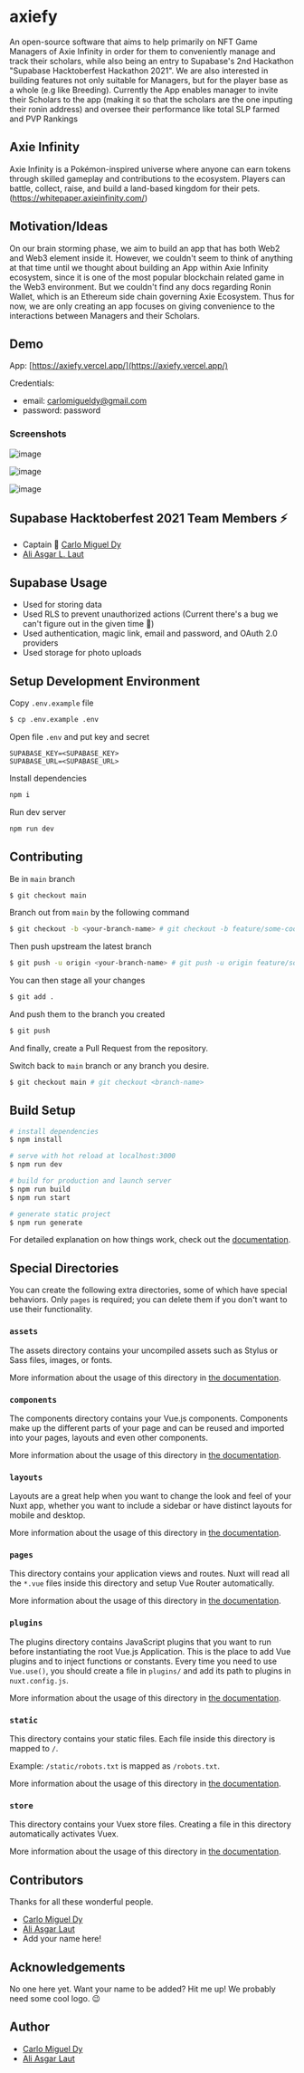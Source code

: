 # axiefy

An open-source software that aims to help primarily on NFT Game Managers of Axie Infinity in order for them to conveniently manage and track their scholars, while also being an entry to Supabase's 2nd Hackathon "Supabase Hacktoberfest Hackathon 2021". We are also interested in building features not only suitable for Managers, but for the player base as a whole (e.g like Breeding). Currently the App enables manager to invite their Scholars to the app (making it so that the scholars are the one inputing their ronin address) and oversee their performance like total SLP farmed and PVP Rankings

## Axie Infinity

Axie Infinity is a Pokémon-inspired universe where anyone can earn tokens through skilled gameplay and contributions to the ecosystem. Players can battle, collect, raise, and build a land-based kingdom for their pets. (https://whitepaper.axieinfinity.com/)

## Motivation/Ideas

On our brain storming phase, we aim to build an app that has both Web2 and Web3 element inside it. However, we couldn't seem to think of anything at that time until we thought about building an App within Axie Infinity ecosystem, since it is one of the most popular blockchain related game in the Web3 environment. But we couldn't find any docs regarding Ronin Wallet, which is an Ethereum side chain governing Axie Ecosystem. Thus for now, we are only creating an app focuses on giving convenience to the interactions between Managers and their Scholars.

## Demo

App: [https://axiefy.vercel.app/](https://axiefy.vercel.app/)

Credentials:
- email: carlomigueldy@gmail.com
- password: password

### Screenshots

![image](https://user-images.githubusercontent.com/45052332/136729864-dc64852d-11e0-4b2c-8a35-3cbddcff7804.png)

![image](https://user-images.githubusercontent.com/45052332/136729891-a4573b37-9056-435e-a613-30ffe65648e3.png)

![image](https://user-images.githubusercontent.com/45052332/136729925-bc8c9774-8999-4d3c-ade3-27385da73607.png)

## Supabase Hacktoberfest 2021 Team Members ⚡

- Captain 👑 [Carlo Miguel Dy](https://twitter.com/CarloMiguelDy)
- [Ali Asgar L. Laut](https://twitter.com/AliiiLucmanLaut)

## Supabase Usage

- Used for storing data
- Used RLS to prevent unauthorized actions (Current there's a bug we can't figure out in the given time 🐞) 
- Used authentication, magic link, email and password, and OAuth 2.0 providers
- Used storage for photo uploads

## Setup Development Environment

Copy `.env.example` file

```bash
$ cp .env.example .env
```

Open file `.env` and put key and secret

```
SUPABASE_KEY=<SUPABASE_KEY>
SUPABASE_URL=<SUPABASE_URL>
```

Install dependencies

```bash
npm i
```

Run dev server

```bash
npm run dev
```

## Contributing

Be in `main` branch

```bash
$ git checkout main
```

Branch out from `main` by the following command

```bash
$ git checkout -b <your-branch-name> # git checkout -b feature/some-cool-feature
```

Then push upstream the latest branch

```bash
$ git push -u origin <your-branch-name> # git push -u origin feature/some-cool-feature
```

You can then stage all your changes

```bash
$ git add .
```

And push them to the branch you created

```bash
$ git push
```

And finally, create a Pull Request from the repository.

Switch back to `main` branch or any branch you desire.

```bash
$ git checkout main # git checkout <branch-name>
```

## Build Setup

```bash
# install dependencies
$ npm install

# serve with hot reload at localhost:3000
$ npm run dev

# build for production and launch server
$ npm run build
$ npm run start

# generate static project
$ npm run generate
```

For detailed explanation on how things work, check out the [documentation](https://nuxtjs.org).

## Special Directories

You can create the following extra directories, some of which have special behaviors. Only `pages` is required; you can delete them if you don't want to use their functionality.

### `assets`

The assets directory contains your uncompiled assets such as Stylus or Sass files, images, or fonts.

More information about the usage of this directory in [the documentation](https://nuxtjs.org/docs/2.x/directory-structure/assets).

### `components`

The components directory contains your Vue.js components. Components make up the different parts of your page and can be reused and imported into your pages, layouts and even other components.

More information about the usage of this directory in [the documentation](https://nuxtjs.org/docs/2.x/directory-structure/components).

### `layouts`

Layouts are a great help when you want to change the look and feel of your Nuxt app, whether you want to include a sidebar or have distinct layouts for mobile and desktop.

More information about the usage of this directory in [the documentation](https://nuxtjs.org/docs/2.x/directory-structure/layouts).

### `pages`

This directory contains your application views and routes. Nuxt will read all the `*.vue` files inside this directory and setup Vue Router automatically.

More information about the usage of this directory in [the documentation](https://nuxtjs.org/docs/2.x/get-started/routing).

### `plugins`

The plugins directory contains JavaScript plugins that you want to run before instantiating the root Vue.js Application. This is the place to add Vue plugins and to inject functions or constants. Every time you need to use `Vue.use()`, you should create a file in `plugins/` and add its path to plugins in `nuxt.config.js`.

More information about the usage of this directory in [the documentation](https://nuxtjs.org/docs/2.x/directory-structure/plugins).

### `static`

This directory contains your static files. Each file inside this directory is mapped to `/`.

Example: `/static/robots.txt` is mapped as `/robots.txt`.

More information about the usage of this directory in [the documentation](https://nuxtjs.org/docs/2.x/directory-structure/static).

### `store`

This directory contains your Vuex store files. Creating a file in this directory automatically activates Vuex.

More information about the usage of this directory in [the documentation](https://nuxtjs.org/docs/2.x/directory-structure/store).

## Contributors

Thanks for all these wonderful people.

- [Carlo Miguel Dy](https://twitter.com/CarloMiguelDy)
- [Ali Asgar Laut](https://twitter.com/AliiiLucmanLaut)
- Add your name here!

## Acknowledgements

No one here yet. Want your name to be added? Hit me up! We probably need some cool logo. 😉

## Author

- [Carlo Miguel Dy](https://twitter.com/CarloMiguelDy)
- [Ali Asgar Laut](https://twitter.com/AliiiLucmanLaut)
